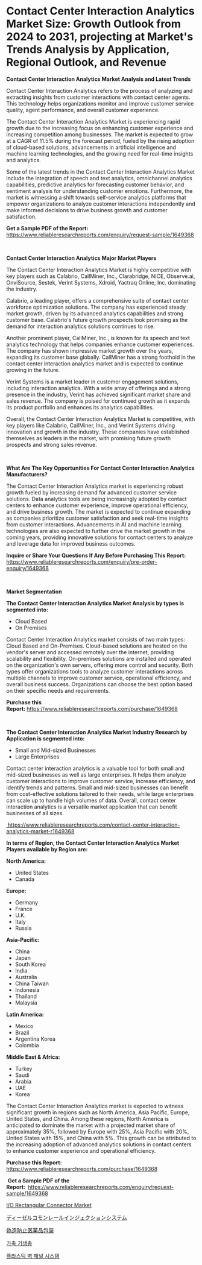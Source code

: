 <p><h1>Contact Center Interaction Analytics Market Size: Growth Outlook from 2024 to 2031, projecting at Market's Trends Analysis by Application, Regional Outlook, and Revenue</h1></p><p><strong>Contact Center Interaction Analytics Market Analysis and Latest Trends</strong></p>
<p><p>Contact Center Interaction Analytics refers to the process of analyzing and extracting insights from customer interactions with contact center agents. This technology helps organizations monitor and improve customer service quality, agent performance, and overall customer experience.</p><p>The Contact Center Interaction Analytics Market is experiencing rapid growth due to the increasing focus on enhancing customer experience and increasing competition among businesses. The market is expected to grow at a CAGR of 11.5% during the forecast period, fueled by the rising adoption of cloud-based solutions, advancements in artificial intelligence and machine learning technologies, and the growing need for real-time insights and analytics.</p><p>Some of the latest trends in the Contact Center Interaction Analytics Market include the integration of speech and text analytics, omnichannel analytics capabilities, predictive analytics for forecasting customer behavior, and sentiment analysis for understanding customer emotions. Furthermore, the market is witnessing a shift towards self-service analytics platforms that empower organizations to analyze customer interactions independently and make informed decisions to drive business growth and customer satisfaction.</p></p>
<p><strong>Get a Sample PDF of the Report:&nbsp;</strong> <a href="https://www.reliableresearchreports.com/enquiry/request-sample/1649368">https://www.reliableresearchreports.com/enquiry/request-sample/1649368</a></p>
<p>&nbsp;</p>
<p><strong>Contact Center Interaction Analytics Major Market Players</strong></p>
<p><p>The Contact Center Interaction Analytics Market is highly competitive with key players such as Calabrio, CallMiner, Inc., Clarabridge, NICE, Observe.ai, OnviSource, Sestek, Verint Systems, Xdroid, Yactraq Online, Inc. dominating the industry.</p><p>Calabrio, a leading player, offers a comprehensive suite of contact center workforce optimization solutions. The company has experienced steady market growth, driven by its advanced analytics capabilities and strong customer base. Calabrio's future growth prospects look promising as the demand for interaction analytics solutions continues to rise.</p><p>Another prominent player, CallMiner, Inc., is known for its speech and text analytics technology that helps companies enhance customer experiences. The company has shown impressive market growth over the years, expanding its customer base globally. CallMiner has a strong foothold in the contact center interaction analytics market and is expected to continue growing in the future.</p><p>Verint Systems is a market leader in customer engagement solutions, including interaction analytics. With a wide array of offerings and a strong presence in the industry, Verint has achieved significant market share and sales revenue. The company is poised for continued growth as it expands its product portfolio and enhances its analytics capabilities.</p><p>Overall, the Contact Center Interaction Analytics Market is competitive, with key players like Calabrio, CallMiner, Inc., and Verint Systems driving innovation and growth in the industry. These companies have established themselves as leaders in the market, with promising future growth prospects and strong sales revenue.</p></p>
<p>&nbsp;</p>
<p><strong>What Are The Key Opportunities For Contact Center Interaction Analytics Manufacturers?</strong></p>
<p><p>The Contact Center Interaction Analytics market is experiencing robust growth fueled by increasing demand for advanced customer service solutions. Data analytics tools are being increasingly adopted by contact centers to enhance customer experience, improve operational efficiency, and drive business growth. The market is expected to continue expanding as companies prioritize customer satisfaction and seek real-time insights from customer interactions. Advancements in AI and machine learning technologies are also expected to further drive the market growth in the coming years, providing innovative solutions for contact centers to analyze and leverage data for improved business outcomes.</p></p>
<p><strong>Inquire or Share Your Questions If Any Before Purchasing This Report:</strong> <a href="https://www.reliableresearchreports.com/enquiry/pre-order-enquiry/1649368">https://www.reliableresearchreports.com/enquiry/pre-order-enquiry/1649368</a></p>
<p>&nbsp;</p>
<p><strong>Market Segmentation</strong></p>
<p><strong>The Contact Center Interaction Analytics Market Analysis by types is segmented into:</strong></p>
<p><ul><li>Cloud Based</li><li>On Premises</li></ul></p>
<p><p>Contact Center Interaction Analytics market consists of two main types: Cloud Based and On-Premises. Cloud-based solutions are hosted on the vendor's server and accessed remotely over the internet, providing scalability and flexibility. On-premises solutions are installed and operated on the organization's own servers, offering more control and security. Both types offer organizations tools to analyze customer interactions across multiple channels to improve customer service, operational efficiency, and overall business success. Organizations can choose the best option based on their specific needs and requirements.</p></p>
<p><strong>Purchase this Report:&nbsp;</strong><a href="https://www.reliableresearchreports.com/purchase/1649368">https://www.reliableresearchreports.com/purchase/1649368</a></p>
<p>&nbsp;</p>
<p><strong>The Contact Center Interaction Analytics Market Industry Research by Application is segmented into:</strong></p>
<p><ul><li>Small and Mid-sized Businesses</li><li>Large Enterprises</li></ul></p>
<p><p>Contact center interaction analytics is a valuable tool for both small and mid-sized businesses as well as large enterprises. It helps them analyze customer interactions to improve customer service, increase efficiency, and identify trends and patterns. Small and mid-sized businesses can benefit from cost-effective solutions tailored to their needs, while large enterprises can scale up to handle high volumes of data. Overall, contact center interaction analytics is a versatile market application that can benefit businesses of all sizes.</p></p>
<p><a href="https://www.reliableresearchreports.com/contact-center-interaction-analytics-market-r1649368">&nbsp;https://www.reliableresearchreports.com/contact-center-interaction-analytics-market-r1649368</a></p>
<p><strong>In terms of Region, the Contact Center Interaction Analytics Market Players available by Region are:</strong></p>
<p>
    <p> <strong> North America: </strong>
        <ul>
            <li>United States</li>
            <li>Canada</li>
        </ul>
        </p> 
    <p> <strong> Europe: </strong>
        <ul>
            <li>Germany</li>
            <li>France</li>
            <li>U.K.</li>
            <li>Italy</li>
            <li>Russia</li>
        </ul>
        </p> 
    <p> <strong> Asia-Pacific: </strong>
        <ul>
            <li>China</li>
            <li>Japan</li>
            <li>South Korea</li>
            <li>India</li>
            <li>Australia</li>
            <li>China Taiwan</li>
            <li>Indonesia</li>
            <li>Thailand</li>
            <li>Malaysia</li>
        </ul>
        </p> 
    <p> <strong> Latin America: </strong>
        <ul>
            <li>Mexico</li>
            <li>Brazil</li>
            <li>Argentina Korea</li>
            <li>Colombia</li>
        </ul>
        </p> 
    <p> <strong> Middle East & Africa: </strong>
        <ul>
            <li>Turkey</li>
            <li>Saudi</li>
            <li>Arabia</li>
            <li>UAE</li>
            <li>Korea</li>
        </ul>
    </p>
    </p>
<p><p>The Contact Center Interaction Analytics market is expected to witness significant growth in regions such as North America, Asia Pacific, Europe, United States, and China. Among these regions, North America is anticipated to dominate the market with a projected market share of approximately 35%, followed by Europe with 25%, Asia Pacific with 20%, United States with 15%, and China with 5%. This growth can be attributed to the increasing adoption of advanced analytics solutions in contact centers to enhance customer experience and operational efficiency.</p></p>
<p><strong>Purchase this Report: </strong><a href="https://www.reliableresearchreports.com/purchase/1649368">https://www.reliableresearchreports.com/purchase/1649368</a></p>
<p>&nbsp;<strong>Get a Sample PDF of the Report:&nbsp;&nbsp;</strong><a href="https://www.reliableresearchreports.com/enquiry/request-sample/1649368">https://www.reliableresearchreports.com/enquiry/request-sample/1649368</a></p>
<p><strong></strong></p>
<p><p><a href="https://github.com/sonuprakash1/Market-Research-Report-List-3/blob/main/io-rectangular-connector-market.md">I/O Rectangular Connector Market</a></p><p><a href="https://github.com/ChloeConn27/Market-Research-Report-List-1/blob/main/6206925109200.md">ディーゼルコモンレールインジェクションシステム</a></p><p><a href="https://github.com/xnljig2898992/Market-Research-Report-List-2/blob/main/5743769109201.md">偽造防止医薬品包装</a></p><p><a href="https://github.com/hasanrajibul387/Market-Research-Report-List-1/blob/main/8780167104095.md">가축 기생충</a></p><p><a href="https://github.com/victorsharp87978/Market-Research-Report-List-1/blob/main/8868186104094.md">플라스틱 벽 패널 시스템</a></p></p>